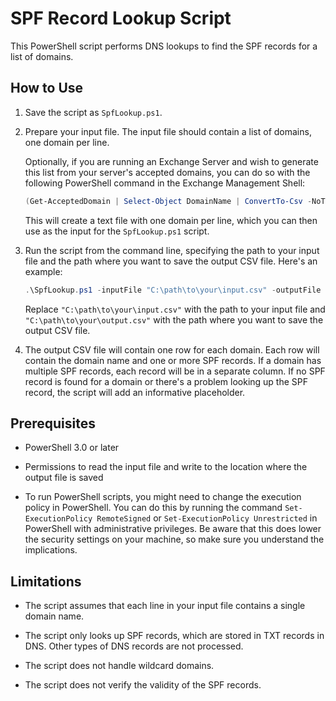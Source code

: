 # SPF Record Lookup Script

This PowerShell script performs DNS lookups to find the SPF records for a list of domains. 

## How to Use

1. Save the script as `SpfLookup.ps1`.

2. Prepare your input file. The input file should contain a list of domains, one domain per line.

    Optionally, if you are running an Exchange Server and wish to generate this list from your server's accepted domains, you can do so with the following PowerShell command in the Exchange Management Shell:

    ```powershell
    (Get-AcceptedDomain | Select-Object DomainName | ConvertTo-Csv -NoTypeInformation) | Select-Object -Skip 1 | Set-Content -Path "C:\temp\accepted_domains_$(get-date -f yyyy-MM-dd_HH_mm).csv"
    ```

    This will create a text file with one domain per line, which you can then use as the input for the `SpfLookup.ps1` script. 

3. Run the script from the command line, specifying the path to your input file and the path where you want to save the output CSV file. Here's an example:

    ```powershell
    .\SpfLookup.ps1 -inputFile "C:\path\to\your\input.csv" -outputFile "C:\path\to\your\output.csv"
    ```

    Replace `"C:\path\to\your\input.csv"` with the path to your input file and `"C:\path\to\your\output.csv"` with the path where you want to save the output CSV file.

4. The output CSV file will contain one row for each domain. Each row will contain the domain name and one or more SPF records. If a domain has multiple SPF records, each record will be in a separate column. If no SPF record is found for a domain or there's a problem looking up the SPF record, the script will add an informative placeholder.

## Prerequisites

- PowerShell 3.0 or later

- Permissions to read the input file and write to the location where the output file is saved

- To run PowerShell scripts, you might need to change the execution policy in PowerShell. You can do this by running the command `Set-ExecutionPolicy RemoteSigned` or `Set-ExecutionPolicy Unrestricted` in PowerShell with administrative privileges. Be aware that this does lower the security settings on your machine, so make sure you understand the implications.

## Limitations

- The script assumes that each line in your input file contains a single domain name.

- The script only looks up SPF records, which are stored in TXT records in DNS. Other types of DNS records are not processed.

- The script does not handle wildcard domains.

- The script does not verify the validity of the SPF records.
